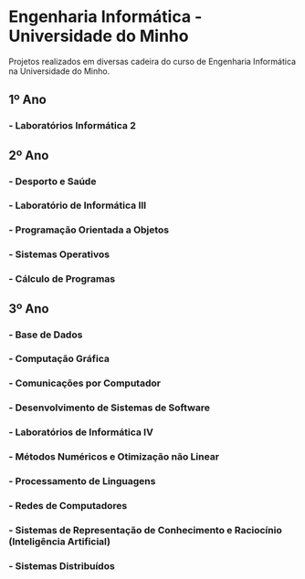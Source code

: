 # Engenharia Informática - Universidade do Minho
Projetos realizados em diversas cadeira do curso de Engenharia Informática na Universidade do Minho.
## 1º Ano 
### - Laboratórios Informática 2

## 2º Ano 
### - Desporto e Saúde
### - Laboratório de Informática III
### - Programação Orientada a Objetos
### - Sistemas Operativos
### - Cálculo de Programas

## 3º Ano 
### - Base de Dados
### - Computação Gráfica
### - Comunicações por Computador
### - Desenvolvimento de Sistemas de Software
### - Laboratórios de Informática IV
### - Métodos Numéricos e Otimização não Linear
### - Processamento de Linguagens
### - Redes de Computadores
### - Sistemas de Representação de Conhecimento e Raciocínio (Inteligência Artificial)
### - Sistemas Distribuídos


